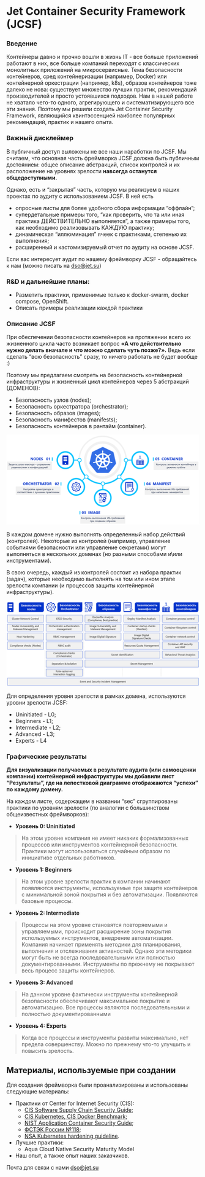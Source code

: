 # Jet Container Security Framework (JCSF)

### Введение

Контейнеры давно и прочно вошли в жизнь IT - все больше приложений работают в них, все больше компаний переходят с классических монолитных приложений на микросервисные. Тема безопасности контейнеров, сред контейнеризации (например, Docker) или контейнерной оркестрации (например, k8s), образов контейнеров тоже далеко не нова: существует множество лучших практик, рекомендаций производителей и просто устоявшихся подходов. Нам в нашей работе не хватало чего-то одного, агрегирующего и систематизирующего все эти знания. Поэтому мы решили создать Jet Container Security Framework, являющийся квинтэссенцией наиболее популярных рекомендаций, практик и нашего опыта.

### Важный дисклеймер

В публичный доступ выложены не все наши наработки по JCSF. Мы считаем, что основная часть фреймворка JCSF должна быть публичным достоянием: общее описание абстракций, список контролей и их расположение на уровнях зрелости **навсегда останутся общедоступными.**

Однако, есть и “закрытая” часть, которую мы реализуем в наших проектах по аудиту с использованием JCSF. В ней есть 

- опросные листы для более удобного сбора информации “оффлайн”;
- супердетальные примеры того, “как проверить, что та или иная практика ДЕЙСТВИТЕЛЬНО выполняется”, а также примеры того, как необходимо реализовывать КАЖДУЮ практику;
- динамическая “иллюминация” ячеек с практиками, степенью их выполнения;
- расширенный и кастомизируемый отчет по аудиту на основе JCSF.

Если вас интересует аудит по нашему фреймворку JCSF - обращайтесь к нам (можно писать на dso@jet.su)

### R&D и дальнейшие планы:

- Разметить практики, применимые только к docker-swarm, docker compose, OpenShift.
- Описать примеры реализации каждой практики

### Описание JCSF

При обеспечении безопасности контейнеров на протяжении всего их жизненного цикла часто возникает вопрос **«А что действительно нужно делать вначале и что можно сделать чуть позже?».** Ведь если сделать “всю безопасность” сразу, то ничего работать не будет вообще :)

Поэтому мы предлагаем смотреть на безопасность контейнерной инфраструктуры и жизненный цикл контейнеров через 5 абстракций (ДОМЕНОВ):

- Безопасность узлов (nodes);
- Безопасность оркестратора (orchestrator);
- Безопасность образов (images);
- Безопасность манифестов (manifests);
- Безопасность контейнеров в рантайм (container).

![image.png](https://github.com/Jet-Security-Team/Jet-Container-Security-Framework/blob/main/images/5abstracts1.png)

В каждом домене нужно выполнять определенный набор действий (контролей). Некоторые из контролей (например, управление событиями безопасности или управление секретами) могут выполняться в нескольких доменах (но разными способами и\или инструментами). 

В свою очередь, каждый из контролей состоит из набора практик (задач), которые необходимо выполнять на том или ином этапе зрелости компании (и процессов защиты контейнерной инфраструктуры). 

![image.png](https://github.com/Jet-Security-Team/Jet-Container-Security-Framework/blob/main/images/controls1.png)

Для определения уровня зрелости в рамках домена, используются уровни зрелости JCSF:

- Uninitiated - L0;
- Beginners - L1;
- Intermediate - L2;
- Advanced - L3;
- Experts - L4

### Графические результаты

**Для визуализации получаемых в результате аудита (или самооценки компании) контейнерной инфраструктуры мы добавили лист “Результаты”, где на лепестковой диаграмме отображаются “успехи” по каждому домену.** 

На каждом листе, содержащем в названии “sec” сгруппированы практики по уровням зрелости (по аналогии с большинством общеизвестных фреймворков):

- **Уровень 0: Uninitiated**

> На этом уровне компания не имеет никаких формализованных процессов или инструментов контейнерной безопасности. Практики могут использоваться случайным образом по инициативе отдельных работников.
> 
- **Уровень 1: Beginners**

> На этом уровне зрелости практик в компании начинают появляются инструменты, используемые при защите контейнеров с минимальной зоной покрытия и без автоматизации. Появляются базовые процессы.
> 
- **Уровень 2: Intermediate**

> Процессы на этом уровне становятся повторяемыми и управляемыми, происходит расширение зоны покрытия используемых инструментов, внедрение автоматизации. Компания начинает применять методики для планирования, выполнения и отслеживания активностей. Однако эти методики могут быть не всегда последовательными или полностью документированными. Инструменты по прежнему не покрывают весь процесс защиты контейнеров.
> 
- **Уровень 3: Advanced**

> На данном уровне фактически инструменты контейнерной безопасности обеспечивают максимальное покрытие и автоматизацию. Все процессы являются последовательными и полностью документированными
> 
- **Уровень 4: Experts**

> Когда все процессы и инструменты развиты максимально, нет предела совершенству. Можно по прежнему что-то улучшить и повысить зрелость.
> 

## Материалы, используемые при создании

Для создания фреймворка были проанализированы и использованы следующие материалы:

- Практики от Center for Internet Security (CIS):
    - [CIS Software Supply Chain Security Guide](https://www.cisecurity.org/insights/white-papers/cis-software-supply-chain-security-guide);
    - [CIS Kubernetes, CIS Docker Benchmark](https://www.cisecurity.org/insights/blog/cis-benchmarks-february-2023-update);
    - [NIST Application Container Security Guide](https://nvlpubs.nist.gov/nistpubs/specialpublications/nist.sp.800-190.pdf);
    - [ФСТЭК России №118](https://fstec.ru/dokumenty/vse-dokumenty/spetsialnye-normativnye-dokumenty/trebovaniya-po-bezopasnosti-informatsii-utverzhdeny-prikazom-fstek-rossii-ot-4-iyulya-2022-g-n-118);
    - [NSA Kubernetes hardening guideline](https://www.nsa.gov/Press-Room/News-Highlights/Article/Article/2716980/nsa-cisa-release-kubernetes-hardening-guidance/).
- Лучшие практики:
    - Aqua Cloud Native Security Maturity Model
- Наш опыт, а также опыт наших заказчиков.

Почта для связи с нами dso@jet.su
